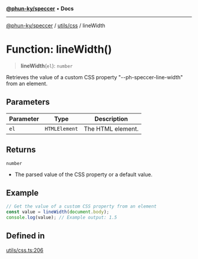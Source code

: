 [**@phun-ky/speccer**](../../../README.md) • **Docs**

***

[@phun-ky/speccer](../../../README.md) / [utils/css](../README.md) / lineWidth

# Function: lineWidth()

> **lineWidth**(`el`): `number`

Retrieves the value of a custom CSS property "--ph-speccer-line-width" from an element.

## Parameters

| Parameter | Type | Description |
| ------ | ------ | ------ |
| `el` | `HTMLElement` | The HTML element. |

## Returns

`number`

- The parsed value of the CSS property or a default value.

## Example

```ts
// Get the value of a custom CSS property from an element
const value = lineWidth(document.body);
console.log(value); // Example output: 1.5
```

## Defined in

[utils/css.ts:206](https://github.com/phun-ky/speccer/blob/main/src/utils/css.ts#L206)
